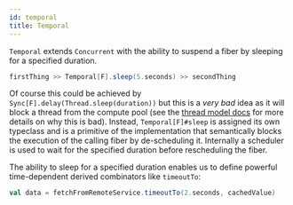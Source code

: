 ```yaml
---
id: temporal
title: Temporal
---
```


`Temporal` extends `Concurrent` with the ability to suspend a fiber by sleeping for
a specified duration.

```scala
firstThing >> Temporal[F].sleep(5.seconds) >> secondThing
```

Of course this could be achieved by `Sync[F].delay(Thread.sleep(duration))` but
this is a _very bad_ idea as it will block a thread from the compute pool (see
the [thread model docs](../thread-model.md) for more details on why this is
bad).  Instead, `Temporal[F]#sleep` is assigned its own typeclass and is a
primitive of the implementation that semantically blocks the execution of the
calling  fiber by de-scheduling it.  Internally a scheduler is used to wait for
the specified duration before rescheduling the fiber.

The ability to sleep for a specified duration enables us to define powerful
time-dependent derived combinators like `timeoutTo`:

```scala
val data = fetchFromRemoteService.timeoutTo(2.seconds, cachedValue)
```
